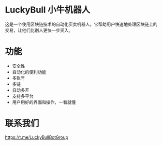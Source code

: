 # LuckyBull 小牛机器人

这是一个使用区块链技术的自动化买卖机器人。它帮助用户快速地处理区块链上的交易，让他们比别人更快一步买入。

# 功能

- 安全性
- 自动化的便利功能
- 多账号
- 多链
- 自动多开
- 支持多平台
- 用户用好的界面和操作，一看就懂

# 联系我们

https://t.me/LuckyBullBotGroup
